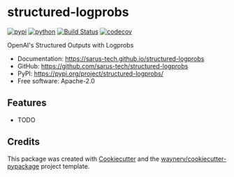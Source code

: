 # structured-logprobs


[![pypi](https://img.shields.io/pypi/v/structured-logprobs.svg)](https://pypi.org/project/structured-logprobs/)
[![python](https://img.shields.io/pypi/pyversions/structured-logprobs.svg)](https://pypi.org/project/structured-logprobs/)
[![Build Status](https://github.com/sarus-tech/structured-logprobs/actions/workflows/dev.yml/badge.svg)](https://github.com/sarus-tech/structured-logprobs/actions/workflows/dev.yml)
[![codecov](https://codecov.io/gh/sarus-tech/structured-logprobs/branch/main/graphs/badge.svg)](https://codecov.io/github/sarus-tech/structured-logprobs)



OpenAI's Structured Outputs with Logprobs


* Documentation: <https://sarus-tech.github.io/structured-logprobs>
* GitHub: <https://github.com/sarus-tech/structured-logprobs>
* PyPI: <https://pypi.org/project/structured-logprobs/>
* Free software: Apache-2.0


## Features

* TODO

## Credits

This package was created with [Cookiecutter](https://github.com/audreyr/cookiecutter) and the [waynerv/cookiecutter-pypackage](https://github.com/waynerv/cookiecutter-pypackage) project template.
